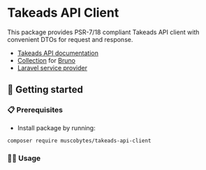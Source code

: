 # Takeads API Client

This package provides PSR-7/18 compliant Takeads API client with convenient DTOs for request and response.

- [Takeads API documentation](https://developers.takeads.com/)
- [Collection](https://github.com/muscobytes/takeads-api-bruno-collection) for [Bruno](https://www.usebruno.com/)
- [Laravel service provider](https://github.com/muscobytes/laravel-takeads-api)

## 🚀 Getting started

### 📋 Prerequisites
* Install package by running:
```
composer require muscobytes/takeads-api-client
```

### 👨‍💻 Usage
